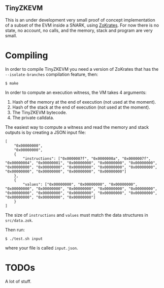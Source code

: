 TinyZKEVM
---------

This is an under development very small proof of concept implementation of a
subset of the EVM inside a SNARK, using [ZoKrates](https://zokrates.github.io/).
For now there is no state, no account, no calls, and the memory, stack and
program are very small.


Compiling
=========

In order to compile TinyZKEVM you need a version of ZoKrates that has the
`--isolate-branches` compilation feature, then:

```
$ make
```

In order to compute an execution witness, the VM takes 4 arguments:

1. Hash of the memory at the end of execution (not used at the moment).
2. Hash of the stack at the end of execution (not used at the moment).
3. The TinyZKEVM bytecode.
4. The private calldata.

The easiest way to compute a witness and read the memory and stack outputs is
by creating a JSON input file:

```
[
	"0x00000000",
	"0x00000000",
	{
		"instructions": ["0x0000007f", "0x0000000a", "0x0000007f", "0x00000004", "0x00000001", "0x00000000", "0x00000000", "0x00000000", "0x00000000", "0x00000000", "0x00000000", "0x00000000", "0x00000000", "0x00000000", "0x00000000", "0x00000000", "0x00000000"]
	},
	{
		"values": ["0x00000000", "0x00000000", "0x00000000", "0x00000000", "0x00000000", "0x00000000", "0x00000000", "0x00000000", "0x00000000", "0x00000000", "0x00000000", "0x00000000", "0x00000000", "0x00000000", "0x00000000", "0x00000000"]
	}
]
```

The size of `instructions` and `values` must match the data structures in `src/data.zok`.

Then run:

```
$ ./test.sh input
```
where your file is called `input.json`.


TODOs
=====

A lot of stuff.
